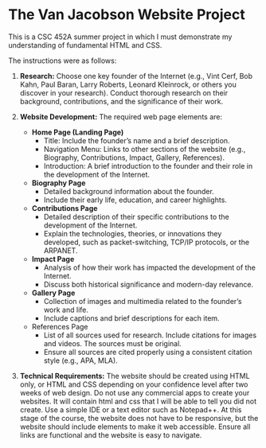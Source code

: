 # The Van Jacobson Website Project

This is a CSC 452A summer project in which I must demonstrate my understanding of fundamental HTML and CSS.

The instructions were as follows:

1. **Research:** Choose one key founder of the Internet (e.g., Vint Cerf, Bob Kahn, Paul Baran, Larry Roberts, Leonard Kleinrock, or others you discover in your research). Conduct thorough research on their background, contributions, and the significance of their work.

3. **Website Development:** The required web page elements are:
   - **Home Page (Landing Page)**
     - Title: Include the founder’s name and a brief description.
     - Navigation Menu: Links to other sections of the website (e.g., Biography, Contributions, Impact, Gallery, References).
     - Introduction: A brief introduction to the founder and their role in the development of the Internet.
   - **Biography Page**
     - Detailed background information about the founder.
     - Include their early life, education, and career highlights.
   - **Contributions Page**
     - Detailed description of their specific contributions to the development of the Internet.
     - Explain the technologies, theories, or innovations they developed, such as packet-switching, TCP/IP protocols, or the ARPANET.
   - **Impact Page**
     - Analysis of how their work has impacted the development of the Internet.
     - Discuss both historical significance and modern-day relevance.
   - **Gallery Page**
     - Collection of images and multimedia related to the founder’s work and life.
     - Include captions and brief descriptions for each item.
   - References Page
     - List of all sources used for research. Include citations for images and videos. The sources must be original.
     - Ensure all sources are cited properly using a consistent citation style (e.g., APA, MLA).

4. **Technical Requirements:** The website should be created using HTML only, or HTML and CSS depending on your confidence level after two weeks of web design.
   Do not use any commercial apps to create your websites. It will contain html and css that I will be able to tell you did not create.
   Use a simple IDE or a text editor such as Notepad++. At this stage of the course, the website does not have to be responsive,
   but the website should include elements to make it web accessible. Ensure all links are functional and the website is easy to navigate.
